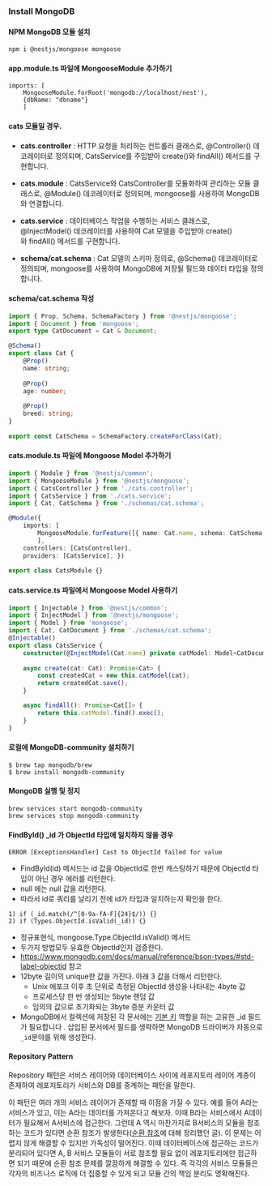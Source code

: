 ### Install MongoDB

#### NPM MongoDB 모듈 설치
```
npm i @nestjs/mongoose mongoose
```

#### app.module.ts 파일에 MongooseModule 추가하기
```
imports: [
	MongooseModule.forRoot('mongodb://localhost/nest'), 
	{dbName: "dbname"}
	]
```

#### cats 모듈일 경우.
- **cats.controller** : HTTP 요청을 처리하는 컨트롤러 클래스로, @Controller() 데코레이터로 정의되며, CatsService를 주입받아 create()와 findAll() 메서드를 구현합니다.
    
- **cats.module** : CatsService와 CatsController를 모듈화하여 관리하는 모듈 클래스로, @Module() 데코레이터로 정의되며, mongoose를 사용하여 MongoDB와 연결합니다.
    
- **cats.service** : 데이터베이스 작업을 수행하는 서비스 클래스로, @InjectModel() 데코레이터를 사용하여 Cat 모델을 주입받아 create()와 findAll() 메서드를 구현합니다.
    
- **schema/cat.schema** : Cat 모델의 스키마 정의로, @Schema() 데코레이터로 정의되며, mongoose를 사용하여 MongoDB에 저장될 필드와 데이터 타입을 정의합니다.

#### schema/cat.schema 작성
```typescript
import { Prop, Schema, SchemaFactory } from '@nestjs/mongoose'; 
import { Document } from 'mongoose'; 
export type CatDocument = Cat & Document; 

@Schema() 
export class Cat { 
	@Prop() 
	name: string; 
	
	@Prop() 
	age: number; 
	
	@Prop() 
	breed: string; 
} 
	
export const CatSchema = SchemaFactory.createForClass(Cat);
```

#### cats.module.ts 파일에 Mongoose Model 추가하기
```typescript
import { Module } from '@nestjs/common'; 
import { MongooseModule } from '@nestjs/mongoose'; 
import { CatsController } from './cats.controller'; 
import { CatsService } from './cats.service'; 
import { Cat, CatSchema } from './schemas/cat.schema'; 

@Module({ 
	imports: [
		MongooseModule.forFeature([{ name: Cat.name, schema: CatSchema }])
		], 
	controllers: [CatsController], 
	providers: [CatsService], }) 
	
export class CatsModule {}
```

#### cats.service.ts 파일에서 Mongoose Model 사용하기
```typescript
import { Injectable } from '@nestjs/common'; 
import { InjectModel } from '@nestjs/mongoose'; 
import { Model } from 'mongoose'; 
import { Cat, CatDocument } from './schemas/cat.schema'; 
@Injectable() 
export class CatsService { 
	constructor(@InjectModel(Cat.name) private catModel: Model<CatDocument>) {} 
	
	async create(cat: Cat): Promise<Cat> {
		const createdCat = new this.catModel(cat); 
		return createdCat.save();
	}

	async findAll(): Promise<Cat[]> { 
		return this.catModel.find().exec();
	}
}
```

#### 로컬에 MongoDB-community 설치하기
```
$ brew tap mongodb/brew
$ brew install mongodb-community
```

#### MongoDB 실행 및 정지
```
brew services start mongodb-community
brew services stop mongodb-community
```

#### FindById() \_id 가 ObjectId 타입에 일치하지 않을 경우
```
ERROR [ExceptionsHandler] Cast to ObjectId failed for value
```
- FindById(id) 메서드는 id 값을 ObjectId로 한번 캐스팅하기 때문에 ObjectId 타입이 아닌 경우 에러를 리턴한다. 
- null 에는 null 값을 리턴한다.
- 따라서 id로 쿼리를 날리기 전에 id가 타입과 일치하는지 확인을 한다.
```
1) if (_id.match(/^[0-9a-fA-F]{24}$/)) {}
2) if (Types.ObjectId.isValid(_id)) {}
```
- 정규표현식, mongoose.Type.ObjectId.isValid() 메서드
- 두가지 방법모두 유효한 ObjectId인지 검증한다.
- https://www.mongodb.com/docs/manual/reference/bson-types/#std-label-objectid 참고
- 12byte 길이의 unique한 값을 가진다. 아래 3 값을 더해서 리턴한다.
	- Unix 에포크 이후 초 단위로 측정된 ObjectId 생성을 나타내는 4byte 값
	- 프로세스당 한 번 생성되는 5byte 랜덤 값
	- 임의의 값으로 초기화되는 3byte 증분 카운터 값
- MongoDB에서 컬렉션에 저장된 각 문서에는 [기본 키](https://www.mongodb.com/docs/manual/reference/glossary/#std-term-primary-key) 역할을 하는 고유한 \_id 필드가 필요합니다 . 삽입된 문서에서 필드를 생략하면 MongoDB 드라이버가 자동으로`_id`분야를 위해 생성한다.

#### Repository Pattern

Repository 패턴은 서비스 레이어와 데이터베이스 사이에 레포지토리 레이어 계층이 존재하여 레포지토리가 서비스와 DB를 중계하는 패턴을 말한다.

이 패턴은 여러 개의 서비스 레이어가 존재할 때 이점을 가질 수 있다. 예를 들어 A라는 서비스가 있고, 이는 A라는 데이터를 가져온다고 해보자. 이때 B라는 서비스에서 A데이터가 필요해서 A서비스에 접근한다. 그런데 A 역시 마찬가지로 B서비스의 모듈을 참조하는 코드가 있다면 순환 참조가 발생한다([순환 참조](https://dapsu-startup.tistory.com/entry/ts-node-NodeBird-%EC%8B%9C%ED%80%84%EB%9D%BC%EC%9D%B4%EC%A6%88)에 대해 정리했던 글). 이 문제는 어렵지 않게 해결할 수 있지만 가독성이 떨어진다. 이때 데이터베이스에 접근하는 코드가 분리되어 있다면 A, B 서비스 모듈들이 서로 참조할 필요 없이 레포지토리에만 접근하면 되기 때문에 순환 참조 문제를 깔끔하게 해결할 수 있다. 즉 각각의 서비스 모듈들은 각자의 비즈니스 로직에 더 집중할 수 있게 되고 모듈 간의 책임 분리도 명확해진다.

